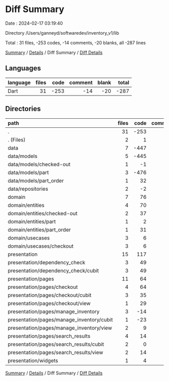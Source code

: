 # Diff Summary

Date : 2024-02-17 03:19:40

Directory /Users/ganneyd/softwaredev/inventory_v1/lib

Total : 31 files,  -253 codes, -14 comments, -20 blanks, all -287 lines

[Summary](results.md) / [Details](details.md) / Diff Summary / [Diff Details](diff-details.md)

## Languages
| language | files | code | comment | blank | total |
| :--- | ---: | ---: | ---: | ---: | ---: |
| Dart | 31 | -253 | -14 | -20 | -287 |

## Directories
| path | files | code | comment | blank | total |
| :--- | ---: | ---: | ---: | ---: | ---: |
| . | 31 | -253 | -14 | -20 | -287 |
| . (Files) | 2 | 1 | 0 | 2 | 3 |
| data | 7 | -447 | -22 | -35 | -504 |
| data/models | 5 | -445 | -22 | -35 | -502 |
| data/models/checked-out | 1 | -1 | 0 | 0 | -1 |
| data/models/part | 3 | -476 | -22 | -38 | -536 |
| data/models/part_order | 1 | 32 | 0 | 3 | 35 |
| data/repositories | 2 | -2 | 0 | 0 | -2 |
| domain | 7 | 76 | 2 | 9 | 87 |
| domain/entities | 4 | 70 | 2 | 9 | 81 |
| domain/entities/checked-out | 2 | 37 | 1 | 5 | 43 |
| domain/entities/part | 1 | 2 | 1 | 1 | 4 |
| domain/entities/part_order | 1 | 31 | 0 | 3 | 34 |
| domain/usecases | 3 | 6 | 0 | 0 | 6 |
| domain/usecases/checkout | 3 | 6 | 0 | 0 | 6 |
| presentation | 15 | 117 | 6 | 4 | 127 |
| presentation/dependency_check | 3 | 49 | 2 | 3 | 54 |
| presentation/dependency_check/cubit | 3 | 49 | 2 | 3 | 54 |
| presentation/pages | 11 | 64 | 4 | 1 | 69 |
| presentation/pages/checkout | 4 | 64 | 0 | -1 | 63 |
| presentation/pages/checkout/cubit | 3 | 35 | 0 | -1 | 34 |
| presentation/pages/checkout/view | 1 | 29 | 0 | 0 | 29 |
| presentation/pages/manage_inventory | 3 | -14 | 4 | 2 | -8 |
| presentation/pages/manage_inventory/cubit | 1 | -23 | 4 | 2 | -17 |
| presentation/pages/manage_inventory/view | 2 | 9 | 0 | 0 | 9 |
| presentation/pages/search_results | 4 | 14 | 0 | 0 | 14 |
| presentation/pages/search_results/cubit | 2 | 0 | 0 | 0 | 0 |
| presentation/pages/search_results/view | 2 | 14 | 0 | 0 | 14 |
| presentation/widgets | 1 | 4 | 0 | 0 | 4 |

[Summary](results.md) / [Details](details.md) / Diff Summary / [Diff Details](diff-details.md)
